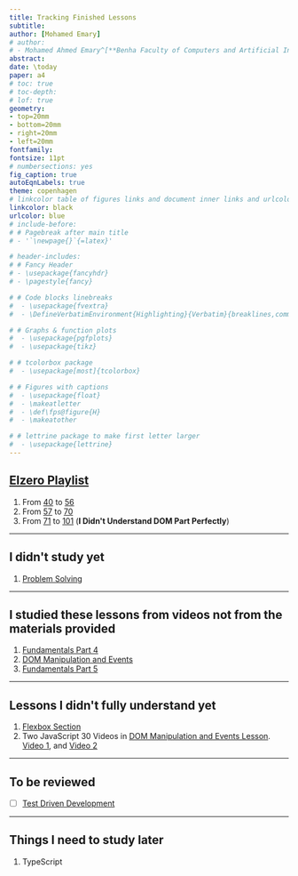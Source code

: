 ```yaml
---
title: Tracking Finished Lessons
subtitle: 
author: [Mohamed Emary]
# author:
# - Mohamed Ahmed Emary^[**Benha Faculty of Computers and Artificial Intelligence, <mohamed21074@fci.bu.edu.eg>**]
abstract: 
date: \today
paper: a4
# toc: true
# toc-depth: 
# lof: true
geometry:
- top=20mm
- bottom=20mm
- right=20mm
- left=20mm
fontfamily:
fontsize: 11pt
# numbersections: yes
fig_caption: true
autoEqnLabels: true
theme: copenhagen
# linkcolor table of figures links and document inner links and urlcolor for regular links
linkcolor: black
urlcolor: blue
# include-before:
# # Pagebreak after main title
# - '`\newpage{}`{=latex}'

# header-includes:
# # Fancy Header
# - \usepackage{fancyhdr}
# - \pagestyle{fancy}

# # Code blocks linebreaks
#  - \usepackage{fvextra}
#  - \DefineVerbatimEnvironment{Highlighting}{Verbatim}{breaklines,commandchars=\\\{\}}

# # Graphs & function plots
#  - \usepackage{pgfplots}
#  - \usepackage{tikz}

# # tcolorbox package
#  - \usepackage[most]{tcolorbox}

# # Figures with captions
#  - \usepackage{float}
#  - \makeatletter
#  - \def\fps@figure{H} 
#  - \makeatother

# # lettrine package to make first letter larger
#  - \usepackage{lettrine}
---
```


## [Elzero Playlist](https://www.youtube.com/playlist?list=PLDoPjvoNmBAx3kiplQR_oeDqLDBUDYwVv)

1. From [40](https://youtu.be/MLVJhya1CV0) to [56](https://youtu.be/Db2QlMCFOIY)
2. From [57](https://youtu.be/wJ7hjluDQHI) to [70](https://youtu.be/JHOaa3dmMSU)
3. From [71](https://youtu.be/hTUsHXxEvHc) to [101](https://youtu.be/mGhGjzIKEqk) (**I Didn't Understand DOM Part Perfectly**)

---

## I didn't study yet

1. [Problem Solving](https://www.theodinproject.com/lessons/foundations-problem-solving)

---

## I studied these lessons from videos not from the materials provided

1. [Fundamentals Part 4](https://www.theodinproject.com/lessons/foundations-fundamentals-part-4)
2. [DOM Manipulation and Events](https://www.theodinproject.com/lessons/foundations-dom-manipulation-and-events)
3. [Fundamentals Part 5](https://www.theodinproject.com/lessons/foundations-fundamentals-part-5)

---

## Lessons I didn't fully understand yet

1. [Flexbox Section](https://www.theodinproject.com/paths/foundations/courses/foundations#flexbox)
2. Two JavaScript 30 Videos in [DOM Manipulation and Events Lesson](https://www.theodinproject.com/lessons/foundations-dom-manipulation-and-events). [Video 1](https://www.youtube.com/watch?v=VuN8qwZoego), and [Video 2](https://www.youtube.com/watch?v=F1anRyL37lE)

---

## To be reviewed

- [ ] [Test Driven Development](https://www.theodinproject.com/lessons/foundations-fundamentals-part-4#test-driven-development)

---

## Things I need to study later

1. TypeScript

